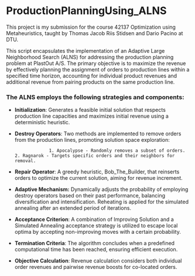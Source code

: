 # ProductionPlanningUsing_ALNS

This project is my submission for the course 42137 Optimization using Metaheuristics, taught by Thomas Jacob Riis Stidsen and Dario Pacino at DTU.

This script encapsulates the implementation of an Adaptive Large Neighborhood Search (ALNS) for addressing the production planning problem at PlastOut A/S. The primary objective is to maximize the revenue by effectively planning the assignment of orders to production lines within a specified time horizon, accounting for individual product revenues and additional revenue from pairing products on the same production line.

### The ALNS employs the following strategies and components:
-   **Initialization**: Generates a feasible initial solution that respects production line capacities and maximizes initial revenue using a deterministic heuristic.
-   **Destroy Operators**: Two methods are implemented to remove orders from the production lines, promoting solution space exploration:

                     1. Apocalypse - Randomly removes a subset of orders. 2. Ragnarok - Targets specific orders and their neighbors for removal.

-   **Repair Operator**: A greedy heuristic, Bob_The_Builder, that reinserts orders to optimize the current solution, aiming for revenue increment.
-   **Adaptive Mechanism:** Dynamically adjusts the probability of employing destroy operators based 
                       on their past performance, balancing diversification and intensification.
                       Reheating is applied for the simulated annealing after an extended period of iterations.
-   **Acceptance Criterion**: A combination of Improving Solution and a Simulated Annealing acceptance strategy is utilized to escape local optima by accepting non-improving moves with a certain probability.
-   **Termination Criteria**: The algorithm concludes when a predefined computational time has been reached, ensuring efficient execution.
-   **Objective Calculation**: Revenue calculation considers both individual order revenues and pairwise revenue boosts for co-located orders.
